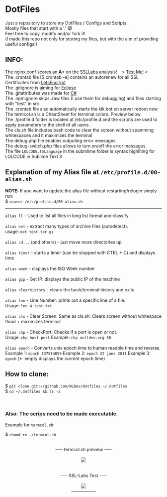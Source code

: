 # DotFiles
Just a repository to store my DotFiles / Configs and Scripts.<br>
Mostly files that start with a '.' :smile_cat:<br>
Feel free to copy, modify and/or fork it!<br>
(I made this repo not only for storing my files, but with the aim of providing useful configs!)

## INFO:
The nginx.conf scores an <strong>A+</strong> on the <a href="http://ssllabs.com">SSLLabs</a> analysis!&nbsp;&nbsp;&nbsp;&nbsp;> <a href="http://ssllabs.com/ssltest/analyze.html?d=nulldev.org&latest">Test Me!</a> <<br>
The .crontab file [$ crontab -e] contains an autorenew for all SSL Certificates from <a href="https://letsencrypt.org/">LetsEncrypt</a><br>
The .gitignore is aiming for <a href="https://eclipse.org/downloads/">Eclipse</a><br>
The .gitattributes was made for <a href="https://docs.microsoft.com/dotnet/articles/csharp/">C#</a><br>
The .npmignore skips .raw files (I use them for debugging) and files starting with "test" in src<br>
The .crontab file also automatically starts the kik bot on server reboot now<br>
The termcol.sh is a CheatSheet for terminal colors. Preview below<br>
The ./profile.d folder is located at /etc/profile.d and the scripts are used to apply parameters to the shell of all users.<br>
The cls.sh file includes bash code to clear the screen without spamming whitespaces and it maximizes the terminal<br>
The debug.php file enables outputing error messages<br>
The debug-switch.php files allows to turn on/off the error messages. <br>
The file `LOLCODE.tmLanguage` in the submlime folder is syntax highliting for LOLCODE in Sublime Text 3

## Explanation of my Alias file at `/etc/profile.d/00-alias.sh`

**NOTE:** If you want to update the alias file without restarting/relogin simply run:<br>
$ `source /etc/profile.d/00-alias.sh`

---

`alias ll` - Used to list all files in long list format and classify<br><br>
`alias ext` - extract many types of archive files (autodetect). <br>usage: `ext test.tar.gz`<br><br>
`alias cd...` (and others) - just move more directories up<br><br>
`alias timer` - starts a timer (can be stopped with CTRL + C) and displays time<br><br>
`alias week` - displays the ISO Week number<br><br>
`alias gip` - Get IP: displays the public IP of the machine<br><br>
`alias clearhistory` - clears the bash/terminal history and exits<br><br>
`alias lnn` - Line Number: prints out a specific line of a file. <br>Usage: `lnn 4 test.txt`<br><br>
`alias cls` - Clear Screen: Same as cls.sh: Clears screen without whitespace flood + maximizes terminal<br><br>
`alias chp` - CheckPort: Checks if a port is open or not. <br>Usage: `chp host port` Example: `chp nulldev.org 80` <br><br>
`alias epoch` - Converts unix epoch time to human readble time and reverse. <br>Example 1: `epoch 137514859` Example 2: `epoch 22 june 2011` Example 3: `epoch` (<- empty displays the current epoch time)

## How to clone:

$ `git clone git://github.com/NLDev/dotfiles ~/.dotfiles`<br>
$ `cd ~/.dotfiles && ls -a`

<br>

### Also: The scrips need to be made executable.<br>
Example for `termcol.sh`:

$ `chmod +x ./termcol.sh`

<p align="center">
<br>
<strike>&nbsp;&nbsp;&nbsp;&nbsp;&nbsp;&nbsp;</strike> termcol.sh preview <strike>&nbsp;&nbsp;&nbsp;&nbsp;&nbsp;&nbsp;</strike><br><br>
<img src="https://raw.githubusercontent.com/NLDev/dotfiles/master/.src/src_01.png" /><br>
<br>
<br>
<strike>&nbsp;&nbsp;&nbsp;&nbsp;&nbsp;&nbsp;</strike> SSL-Labs Test <strike>&nbsp;&nbsp;&nbsp;&nbsp;&nbsp;&nbsp;</strike><br><br>
<img src="https://raw.githubusercontent.com/NLDev/dotfiles/master/.src/ssl-test.png" /><br>
<strike>&nbsp;&nbsp;&nbsp;&nbsp;&nbsp;&nbsp;&nbsp;&nbsp;&nbsp;&nbsp;&nbsp;&nbsp;&nbsp;&nbsp;&nbsp;&nbsp;&nbsp;&nbsp;&nbsp;&nbsp;</strike>
</p>
<br>
